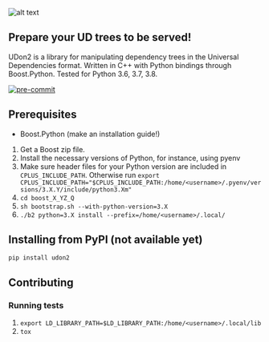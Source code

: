 ![alt text](https://github.com/dkalpakchi/udon2/raw/master/images/udon2_logo.png "UDon2")
## Prepare your UD trees to be served!
UDon2 is a library for manipulating dependency trees in the Universal Dependencies format. Written in C++ with Python bindings through Boost.Python. Tested for Python 3.6, 3.7, 3.8.

[![pre-commit](https://img.shields.io/badge/pre--commit-enabled-brightgreen?logo=pre-commit&logoColor=white)](https://github.com/pre-commit/pre-commit)

## Prerequisites
* Boost.Python (make an installation guide!)
1. Get a Boost zip file.
2. Install the necessary versions of Python, for instance, using pyenv
3. Make sure header files for your Python version are included in `CPLUS_INCLUDE_PATH`. Otherwise run
`export CPLUS_INCLUDE_PATH="$CPLUS_INCLUDE_PATH:/home/<username>/.pyenv/versions/3.X.Y/include/python3.Xm"`
4. `cd boost_X_YZ_Q`
5. `sh bootstrap.sh --with-python-version=3.X`
6. `./b2 python=3.X install --prefix=/home/<username>/.local/`

## Installing from PyPI (not available yet)
`pip install udon2`


## Contributing
### Running tests
1. `export LD_LIBRARY_PATH=$LD_LIBRARY_PATH:/home/<username>/.local/lib`
2. `tox`
